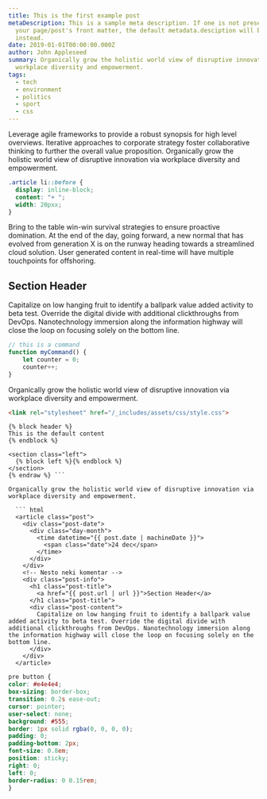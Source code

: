 ```yaml
---
title: This is the first example post
metaDescription: This is a sample meta description. If one is not present in
  your page/post's front matter, the default metadata.desciption will be used
  instead.
date: 2019-01-01T00:00:00.000Z
author: John Appleseed
summary: Organically grow the holistic world view of disruptive innovation via
  workplace diversity and empowerment.
tags:
  - tech
  - environment
  - politics
  - sport
  - css
---
```

Leverage agile frameworks to provide a robust synopsis for high level overviews. Iterative approaches to corporate strategy foster collaborative thinking to further the overall value proposition. Organically grow the holistic world view of disruptive innovation via workplace diversity and empowerment.

``` css
.article li::before {
  display: inline-block;
  content: "+ ";
  width: 20pxx;
}
```

Bring to the table win-win survival strategies to ensure proactive domination. At the end of the day, going forward, a new normal that has evolved from generation X is on the runway heading towards a streamlined cloud solution. User generated content in real-time will have multiple touchpoints for offshoring.

## Section Header

Capitalize on low hanging fruit to identify a ballpark value added activity to beta test. Override the digital divide with additional clickthroughs from DevOps. Nanotechnology immersion along the information highway will close the loop on focusing solely on the bottom line.

``` js
// this is a command
function myCommand() {
	let counter = 0;
	counter++;
}
```

Organically grow the holistic world view of disruptive innovation via workplace diversity and empowerment.

``` html
<link rel="stylesheet" href="/_includes/assets/css/style.css">
```

``` jinja2 {% raw %}
{% block header %}
This is the default content
{% endblock %}

<section class="left">
  {% block left %}{% endblock %}
</section>
{% endraw %} ```

Organically grow the holistic world view of disruptive innovation via workplace diversity and empowerment.

  ``` html
  <article class="post">
    <div class="post-date">
      <div class="day-month">
        <time datetime="{{ post.date | machineDate }}">
          <span class="date">24 dec</span>
        </time>
      </div>
    </div>
    <!-- Nesto neki komentar -->
    <div class="post-info">
      <h1 class="post-title">
        <a href="{{ post.url | url }}">Section Header</a>
      </h1 class="post-title">
      <div class="post-content">
        Capitalize on low hanging fruit to identify a ballpark value added activity to beta test. Override the digital divide with additional clickthroughs from DevOps. Nanotechnology immersion along the information highway will close the loop on focusing solely on the bottom line.
      </div>
    </div>
  </article>
  ```

  ``` css
  pre button {
  color: #e4e4e4;
  box-sizing: border-box;
  transition: 0.2s ease-out;
  cursor: pointer;
  user-select: none;
  background: #555;
  border: 1px solid rgba(0, 0, 0, 0);
  padding: 0;
  padding-bottom: 2px;
  font-size: 0.8em;
  position: sticky;
  right: 0;
  left: 0;
  border-radius: 0 0.15rem;
}
  ```
